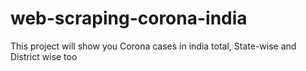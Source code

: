 # web-scraping-corona-india
This project will show you Corona cases in india total, State-wise and District wise too
